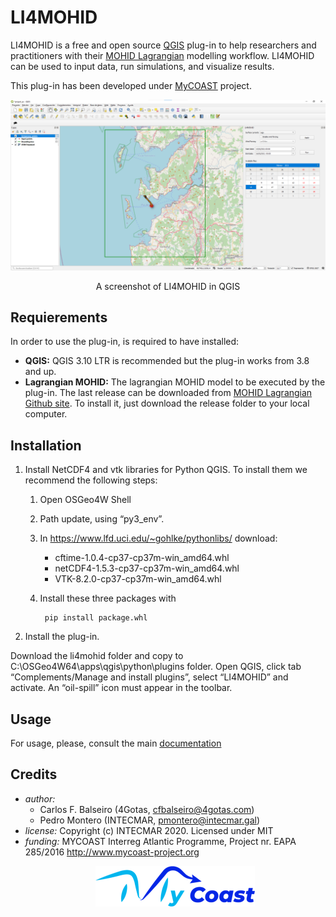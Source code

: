 # LI4MOHID

LI4MOHID is a free and open source [QGIS](https://qgis.org/) plug-in to help researchers and practitioners with their
[MOHID Lagrangian](http://www.mohid.com/pages/models/mohidlagrangian/mohid_lagrangian_home.shtml) modelling workflow. 
LI4MOHID can be used to  input data, run simulations, and visualize results. 

This plug-in has been developed under [MyCOAST](http://www.mycoast-project.org) project.

<p align="center"><img src="./doc/assets/li4mohid_SC.png"></p>
<p align="center">A screenshot of LI4MOHID in QGIS</p>

## Requierements

In order to use the plug-in, is required to have installed:

* **QGIS:** QGIS 3.10 LTR is recommended but the plug-in works from 3.8 and up.
* **Lagrangian MOHID:** The lagrangian MOHID model to be executed by the plug-in. The last release
can be downloaded from [MOHID Lagrangian Github site](https://github.com/Mohid-Water-Modelling-System/MOHID-Lagrangian/tags).
  To install it, just download the release folder to your local computer.
  
## Installation


1. Install NetCDF4 and vtk libraries for Python QGIS. To install them we recommend the following steps:
    1)	Open OSGeo4W Shell
    2)	Path update, using “py3_env”.
    3)	In https://www.lfd.uci.edu/~gohlke/pythonlibs/ 
download:
          
        -	cftime-1.0.4-cp37-cp37m-win_amd64.whl
        -	netCDF4-1.5.3-cp37-cp37m-win_amd64.whl
        -	VTK-8.2.0-cp37-cp37m-win_amd64.whl
    4) Install these three packages with
       
            pip install package.whl

2. Install the plug-in.

Download the li4mohid folder  and copy to C:\OSGeo4W64\apps\qgis\python\plugins folder. 
Open QGIS, click tab “Complements/Manage and install plugins”, select “LI4MOHID” and activate.
An “oil-spill” icon must appear in the toolbar.

## Usage

For usage, please, consult the main [documentation](./doc/MyCoast_LI4MOHID_EN.pdf) 


## Credits
* *author:*
  + Carlos F. Balseiro (4Gotas, cfbalseiro@4gotas.com)
  + Pedro Montero (INTECMAR, pmontero@intecmar.gal)
* *license:* Copyright (c) INTECMAR 2020. Licensed under MIT
* *funding:* MYCOAST  Interreg Atlantic Programme, Project nr. EAPA 285/2016
             http://www.mycoast-project.org
  <p align="center"><img src="./doc/assets/MyCoast_Logo_small.png"></p>

